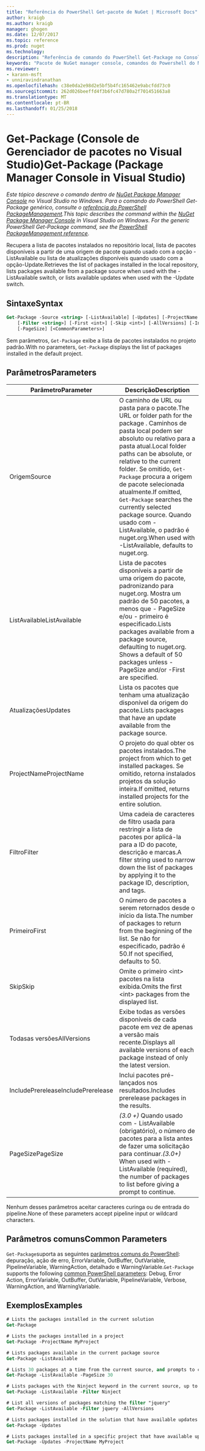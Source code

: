 ```yaml
---
title: "Referência do PowerShell Get-pacote de NuGet | Microsoft Docs"
author: kraigb
ms.author: kraigb
manager: ghogen
ms.date: 12/07/2017
ms.topic: reference
ms.prod: nuget
ms.technology: 
description: "Referência de comando do PowerShell Get-Package no Console do Gerenciador de pacotes do NuGet no Visual Studio."
keywords: "Pacote de NuGet manager console, comandos do Powershell do NuGet, referência do Powershell do NuGet, Get-Package"
ms.reviewer:
- karann-msft
- unniravindranathan
ms.openlocfilehash: c38e0da2e98d2e5bf5b4fc165462e9abcfdd73c0
ms.sourcegitcommit: 262d026beeffd4f3b6fc47d780a2f701451663a8
ms.translationtype: MT
ms.contentlocale: pt-BR
ms.lasthandoff: 01/25/2018
---
```

# <a name="get-package-package-manager-console-in-visual-studio"></a><span data-ttu-id="42ca3-104">Get-Package (Console de Gerenciador de pacotes no Visual Studio)</span><span class="sxs-lookup"><span data-stu-id="42ca3-104">Get-Package (Package Manager Console in Visual Studio)</span></span>

<span data-ttu-id="42ca3-105">*Este tópico descreve o comando dentro de [NuGet Package Manager Console](Package-Manager-Console.md) no Visual Studio no Windows. Para o comando do PowerShell Get-Package genérico, consulte o [referência do PowerShell PackageManagement](/powershell/module/packagemanagement/?view=powershell-6).*</span><span class="sxs-lookup"><span data-stu-id="42ca3-105">*This topic describes the command within the [NuGet Package Manager Console](Package-Manager-Console.md) in Visual Studio on Windows. For the generic PowerShell Get-Package command, see the [PowerShell PackageManagement reference](/powershell/module/packagemanagement/?view=powershell-6).*</span></span>

<span data-ttu-id="42ca3-106">Recupera a lista de pacotes instalados no repositório local, lista de pacotes disponíveis a partir de uma origem de pacote quando usado com a opção - ListAvailable ou lista de atualizações disponíveis quando usado com a opção-Update.</span><span class="sxs-lookup"><span data-stu-id="42ca3-106">Retrieves the list of packages installed in the local repository, lists packages available from a package source when used with the -ListAvailable switch, or lists available updates when used with the -Update switch.</span></span>

## <a name="syntax"></a><span data-ttu-id="42ca3-107">Sintaxe</span><span class="sxs-lookup"><span data-stu-id="42ca3-107">Syntax</span></span>

```ps
Get-Package -Source <string> [-ListAvailable] [-Updates] [-ProjectName <string>]
    [-Filter <string>] [-First <int>] [-Skip <int>] [-AllVersions] [-IncludePrerelease]
    [-PageSize] [<CommonParameters>]
```

<span data-ttu-id="42ca3-108">Sem parâmetros, `Get-Package` exibe a lista de pacotes instalados no projeto padrão.</span><span class="sxs-lookup"><span data-stu-id="42ca3-108">With no parameters, `Get-Package` displays the list of packages installed in the default project.</span></span>

## <a name="parameters"></a><span data-ttu-id="42ca3-109">Parâmetros</span><span class="sxs-lookup"><span data-stu-id="42ca3-109">Parameters</span></span>

| <span data-ttu-id="42ca3-110">Parâmetro</span><span class="sxs-lookup"><span data-stu-id="42ca3-110">Parameter</span></span> | <span data-ttu-id="42ca3-111">Descrição</span><span class="sxs-lookup"><span data-stu-id="42ca3-111">Description</span></span> |
| --- | --- |
| <span data-ttu-id="42ca3-112">Origem</span><span class="sxs-lookup"><span data-stu-id="42ca3-112">Source</span></span> | <span data-ttu-id="42ca3-113">O caminho de URL ou pasta para o pacote.</span><span class="sxs-lookup"><span data-stu-id="42ca3-113">The URL or folder path for the package .</span></span> <span data-ttu-id="42ca3-114">Caminhos de pasta local podem ser absoluto ou relativo para a pasta atual.</span><span class="sxs-lookup"><span data-stu-id="42ca3-114">Local folder paths can be absolute, or relative to the current folder.</span></span> <span data-ttu-id="42ca3-115">Se omitido, `Get-Package` procura a origem de pacote selecionada atualmente.</span><span class="sxs-lookup"><span data-stu-id="42ca3-115">If omitted, `Get-Package` searches the currently selected package source.</span></span> <span data-ttu-id="42ca3-116">Quando usado com - ListAvailable, o padrão é nuget.org.</span><span class="sxs-lookup"><span data-stu-id="42ca3-116">When used with -ListAvailable, defaults to nuget.org.</span></span> |
| <span data-ttu-id="42ca3-117">ListAvailable</span><span class="sxs-lookup"><span data-stu-id="42ca3-117">ListAvailable</span></span> | <span data-ttu-id="42ca3-118">Lista de pacotes disponíveis a partir de uma origem do pacote, padronizando para nuget.org. Mostra um padrão de 50 pacotes, a menos que - PageSize e/ou - primeiro é especificado.</span><span class="sxs-lookup"><span data-stu-id="42ca3-118">Lists packages available from a package source, defaulting to nuget.org. Shows a default of 50 packages unless -PageSize and/or -First are specified.</span></span> |
| <span data-ttu-id="42ca3-119">Atualizações</span><span class="sxs-lookup"><span data-stu-id="42ca3-119">Updates</span></span> | <span data-ttu-id="42ca3-120">Lista os pacotes que tenham uma atualização disponível da origem do pacote.</span><span class="sxs-lookup"><span data-stu-id="42ca3-120">Lists packages that have an update available from the package source.</span></span> |
| <span data-ttu-id="42ca3-121">ProjectName</span><span class="sxs-lookup"><span data-stu-id="42ca3-121">ProjectName</span></span> | <span data-ttu-id="42ca3-122">O projeto do qual obter os pacotes instalados.</span><span class="sxs-lookup"><span data-stu-id="42ca3-122">The project from which to get installed packages.</span></span> <span data-ttu-id="42ca3-123">Se omitido, retorna instalados projetos da solução inteira.</span><span class="sxs-lookup"><span data-stu-id="42ca3-123">If omitted, returns installed projects for the entire solution.</span></span> |
| <span data-ttu-id="42ca3-124">Filtro</span><span class="sxs-lookup"><span data-stu-id="42ca3-124">Filter</span></span> | <span data-ttu-id="42ca3-125">Uma cadeia de caracteres de filtro usada para restringir a lista de pacotes por aplicá-la para a ID do pacote, descrição e marcas.</span><span class="sxs-lookup"><span data-stu-id="42ca3-125">A filter string used to narrow down the list of packages by applying it to the package ID, description, and tags.</span></span> |
| <span data-ttu-id="42ca3-126">Primeiro</span><span class="sxs-lookup"><span data-stu-id="42ca3-126">First</span></span> | <span data-ttu-id="42ca3-127">O número de pacotes a serem retornados desde o início da lista.</span><span class="sxs-lookup"><span data-stu-id="42ca3-127">The number of packages to return from the beginning of the list.</span></span> <span data-ttu-id="42ca3-128">Se não for especificado, padrão é 50.</span><span class="sxs-lookup"><span data-stu-id="42ca3-128">If not specified, defaults to 50.</span></span> |
| <span data-ttu-id="42ca3-129">Skip</span><span class="sxs-lookup"><span data-stu-id="42ca3-129">Skip</span></span> | <span data-ttu-id="42ca3-130">Omite o primeiro &lt;int&gt; pacotes na lista exibida.</span><span class="sxs-lookup"><span data-stu-id="42ca3-130">Omits the first &lt;int&gt; packages from the displayed list.</span></span>  |
| <span data-ttu-id="42ca3-131">Todasas versões</span><span class="sxs-lookup"><span data-stu-id="42ca3-131">AllVersions</span></span> | <span data-ttu-id="42ca3-132">Exibe todas as versões disponíveis de cada pacote em vez de apenas a versão mais recente.</span><span class="sxs-lookup"><span data-stu-id="42ca3-132">Displays all available versions of each package instead of only the latest version.</span></span> |
| <span data-ttu-id="42ca3-133">IncludePrerelease</span><span class="sxs-lookup"><span data-stu-id="42ca3-133">IncludePrerelease</span></span> | <span data-ttu-id="42ca3-134">Inclui pacotes pré-lançados nos resultados.</span><span class="sxs-lookup"><span data-stu-id="42ca3-134">Includes prerelease packages in the results.</span></span> |
| <span data-ttu-id="42ca3-135">PageSize</span><span class="sxs-lookup"><span data-stu-id="42ca3-135">PageSize</span></span> | <span data-ttu-id="42ca3-136">*(3.0 +)*  Quando usado com - ListAvailable (obrigatório), o número de pacotes para a lista antes de fazer uma solicitação para continuar.</span><span class="sxs-lookup"><span data-stu-id="42ca3-136">*(3.0+)* When used with -ListAvailable (required), the number of packages to list before giving a prompt to continue.</span></span> |

<span data-ttu-id="42ca3-137">Nenhum desses parâmetros aceitar caracteres curinga ou de entrada do pipeline.</span><span class="sxs-lookup"><span data-stu-id="42ca3-137">None of these parameters accept pipeline input or wildcard characters.</span></span>

## <a name="common-parameters"></a><span data-ttu-id="42ca3-138">Parâmetros comuns</span><span class="sxs-lookup"><span data-stu-id="42ca3-138">Common Parameters</span></span>

<span data-ttu-id="42ca3-139">`Get-Package`suporta as seguintes [parâmetros comuns do PowerShell](http://go.microsoft.com/fwlink/?LinkID=113216): depuração, ação de erro, ErrorVariable, OutBuffer, OutVariable, PipelineVariable, WarningAction, detalhado e WarningVariable.</span><span class="sxs-lookup"><span data-stu-id="42ca3-139">`Get-Package` supports the following [common PowerShell parameters](http://go.microsoft.com/fwlink/?LinkID=113216): Debug, Error Action, ErrorVariable, OutBuffer, OutVariable, PipelineVariable, Verbose, WarningAction, and WarningVariable.</span></span>

## <a name="examples"></a><span data-ttu-id="42ca3-140">Exemplos</span><span class="sxs-lookup"><span data-stu-id="42ca3-140">Examples</span></span>

```ps
# Lists the packages installed in the current solution
Get-Package

# Lists the packages installed in a project
Get-Package -ProjectName MyProject

# Lists packages available in the current package source
Get-Package -ListAvailable

# Lists 30 packages at a time from the current source, and prompts to continue if more are available
Get-Package -ListAvailable -PageSize 30

# Lists packages with the Ninject keyword in the current source, up to 50
Get-Package -ListAvailable -Filter Ninject

# List all versions of packages matching the filter "jquery"
Get-Package -ListAvailable -Filter jquery -AllVersions

# Lists packages installed in the solution that have available updates
Get-Package -Updates

# Lists packages installed in a specific project that have available updates
Get-Package -Updates -ProjectName MyProject
```
